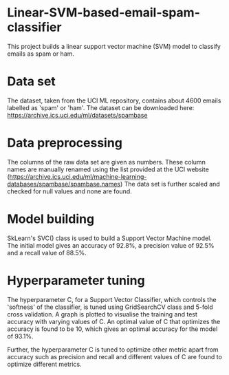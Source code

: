# Linear-SVM-based-email-spam-classifier
This project builds a linear support vector machine (SVM) model to classify emails as spam or ham.

# Data set
The dataset, taken from the UCI ML repository, contains about 4600 emails labelled as 'spam' or 'ham'. The dataset can be downloaded here: https://archive.ics.uci.edu/ml/datasets/spambase

# Data preprocessing
The columns of the raw data set are given as numbers. These column names are manually renamed using the list provided at the UCI website (https://archive.ics.uci.edu/ml/machine-learning-databases/spambase/spambase.names)
The data set is further scaled and checked for null values and none are found.

# Model building
SkLearn's SVC() class is used to build a Support Vector Machine model. The initial model gives an accuracy of 92.8%, a precision value of 92.5% and a recall value of 88.5%.

# Hyperparameter tuning
The hyperparameter C, for a Support Vector Classifier, which controls the 'softness' of the classifier, is tuned using GridSearchCV class and 5-fold cross validation. A graph is plotted to visualise the training and test accuracy with varying values of C. An optimal value of C that optimizes the accuracy is found to be 10, which gives an optimal accuracy for the model of 93.1%.

Further, the hyperparameter C is tuned to optimize other metric apart from accuracy such as precision and recall and different values of C are found to optimize different metrics.
